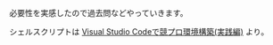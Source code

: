 必要性を実感したので過去問などやっていきます。

シェルスクリプトは [Visual Studio Codeで競プロ環境構築(実践編)](https://qiita.com/AokabiC/items/af685bfd205dda44ec45) より。